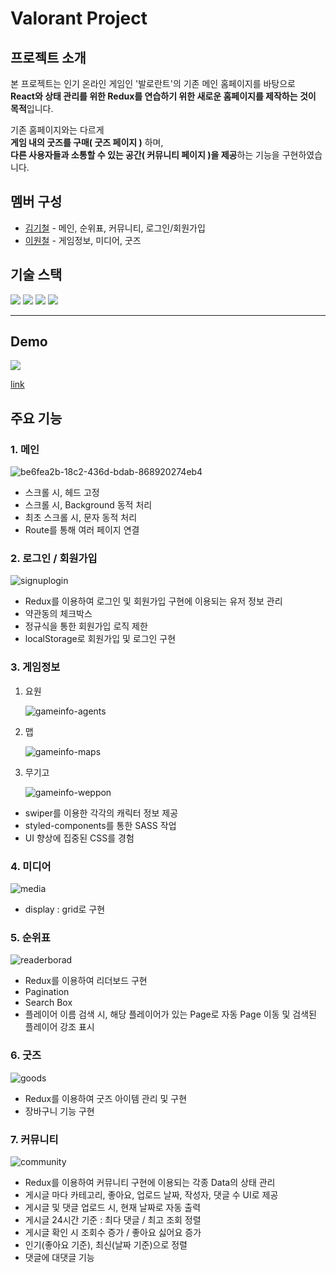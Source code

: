 # Valorant Project

## 프로젝트 소개

본 프로젝트는 인기 온라인 게임인 '발로란트'의 기존 메인 홈페이지를 바탕으로  
**React와 상태 관리를 위한 Redux를 연습하기 위한 새로운 홈페이지를 제작하는 것이 목적**입니다.

기존 홈페이지와는 다르게  
**게임 내의 굿즈를 구매( 굿즈 페이지 )** 하며,  
**다른 사용자들과 소통할 수 있는 공간( 커뮤니티 페이지 )을 제공**하는 기능을 구현하였습니다.

## 멤버 구성

- [김기철](https://github.com/habi-er) - 메인, 순위표, 커뮤니티, 로그인/회원가입
- [이원철](https://github.com/wonchuring) - 게임정보, 미디어, 굿즈

## 기술 스택

<img src="https://img.shields.io/badge/react-61DAFB?style=for-the-badge&logo=react&logoColor=black"> <img src="https://img.shields.io/badge/javascript-F7DF1E?style=for-the-badge&logo=javascript&logoColor=black"> <img src="https://img.shields.io/badge/redux-764ABC?style=for-the-badge&logo=redux&logoColor=white"> <img src="https://img.shields.io/badge/styledcomponents-DB7093?style=for-the-badge&logo=sty ledcomponents&logoColor=white">

---

## Demo

![](https://github.com/ezen-iron-bro/Final_project/assets/133613789/f9d0e765-0753-4692-aa70-786b293e45e7)

[link](https://ezen-iron-bro.github.io/project-view/)

## 주요 기능

### 1. 메인

![be6fea2b-18c2-436d-bdab-868920274eb4](https://github.com/ezen-iron-bro/Final_project/assets/133613789/747615fc-6064-420f-aa1c-350767bde367)

- 스크롤 시, 헤드 고정
- 스크롤 시, Background 동적 처리
- 최초 스크롤 시, 문자 동적 처리
- Route를 통해 여러 페이지 연결

### 2. 로그인 / 회원가입

![signuplogin](https://github.com/ezen-iron-bro/Final_project/assets/133613789/e2134f42-15e4-4e45-92fa-2e3a9f320c55)

- Redux를 이용하여 로그인 및 회원가입 구현에 이용되는 유저 정보 관리
- 약관동의 체크박스
- 정규식을 통한 회원가입 로직 제한
- localStorage로 회원가입 및 로그인 구현

### 3. 게임정보

1. 요원

   ![gameinfo-agents](https://github.com/ezen-iron-bro/Final_project/assets/133613789/40ea4ef2-172a-4783-9b7d-69d4a931ddf4)

2. 맵

   ![gameinfo-maps](https://github.com/ezen-iron-bro/Final_project/assets/133613789/528cce53-f5e6-4b36-8583-bbe19d95bd74)

3. 무기고

   ![gameinfo-weppon](https://github.com/ezen-iron-bro/Final_project/assets/133613789/5d644a7e-10bf-4284-9bba-b204101ea8c0)

- swiper를 이용한 각각의 캐릭터 정보 제공
- styled-components를 통한 SASS 작업
- UI 향상에 집중된 CSS를 경험

### 4. 미디어

![media](https://github.com/ezen-iron-bro/Final_project/assets/133613789/5a9a90af-9fe3-4b92-afc3-97004c284905)

- display : grid로 구현

### 5. 순위표

![readerborad](https://github.com/ezen-iron-bro/Final_project/assets/133613789/6126acf9-1369-4c28-b9a8-01d36b2d5300)

- Redux를 이용하여 리더보드 구현
- Pagination
- Search Box
- 플레이어 이름 검색 시, 해당 플레이어가 있는 Page로 자동 Page 이동 및 검색된 플레이어 강조 표시

### 6. 굿즈

![goods](https://github.com/ezen-iron-bro/Final_project/assets/133613789/efb5302d-0fc8-4f59-94d4-b1b3c96e6fb3)

- Redux를 이용하여 굿즈 아이템 관리 및 구현
- 장바구니 기능 구현

### 7. 커뮤니티

![community](https://github.com/ezen-iron-bro/Final_project/assets/133613789/8d0469e9-76f3-4874-8e2b-dd43efe85db8)

- Redux를 이용하여 커뮤니티 구현에 이용되는 각종 Data의 상태 관리
- 게시글 마다 카테고리, 좋아요, 업로드 날짜, 작성자, 댓글 수 UI로 제공
- 게시글 및 댓글 업로드 시, 현재 날짜로 자동 출력
- 게시글 24시간 기준 : 최다 댓글 / 최고 조회 정렬
- 게시글 확인 시 조회수 증가 / 좋아요 싫어요 증가
- 인기(좋아요 기준), 최신(날짜 기준)으로 정렬
- 댓글에 대댓글 기능
